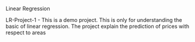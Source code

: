 Linear Regression


LR-Project-1 - This is a demo project. This is only for understanding the basic of linear regression. The project explain the prediction of prices with respect to areas
